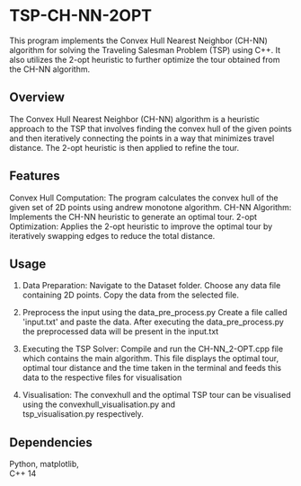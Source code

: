 # TSP-CH-NN-2OPT

This program implements the Convex Hull Nearest Neighbor (CH-NN) algorithm for solving the Traveling Salesman Problem (TSP) using C++. It also utilizes the 2-opt heuristic to further optimize the tour obtained from the CH-NN algorithm.

## Overview

The Convex Hull Nearest Neighbor (CH-NN) algorithm is a heuristic approach to the TSP that involves finding the convex hull of the given points and then iteratively connecting the points in a way that minimizes travel distance. The 2-opt heuristic is then applied to refine the tour.

## Features
  Convex Hull Computation: The program calculates the convex hull of the given set of 2D points using andrew monotone algorithm.
  CH-NN Algorithm: Implements the CH-NN heuristic to generate an optimal tour.
  2-opt Optimization: Applies the 2-opt heuristic to improve the optimal tour by iteratively swapping edges to reduce the total distance.

## Usage

  1. Data Preparation:
  Navigate to the Dataset folder.
  Choose any data file containing 2D points.
  Copy the data from the selected file.

  2. Preprocess the input using the data_pre_process.py
  Create a file called 'input.txt' and paste the data. After executing the data_pre_process.py the preprocessed data will be present in the input.txt
  
  4. Executing the TSP Solver:
  Compile and run the CH-NN_2-OPT.cpp file which contains the main algorithm.
  This file displays the optimal tour, optimal tour distance and the time taken in the terminal and feeds this data to the respective files for visualisation

  5. Visualisation: The convexhull and the optimal TSP tour can be visualised using the convexhull_visualisation.py and     
  tsp_visualisation.py respectively.

## Dependencies
Python, 
matplotlib,  
C++ 14
